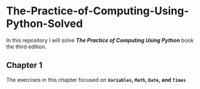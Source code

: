# The-Practice-of-Computing-Using-Python-Solved
In this repository I will solve  **_The Practice of Computing Using Python_** book the third edition.


## Chapter 1

The exercises in this chapter focused on <b> `Variables`, `Math`, `Date`, and `Times` </b>


